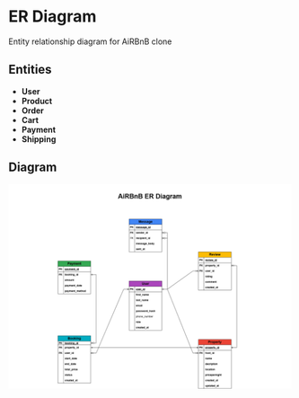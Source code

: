 # ER Diagram
Entity relationship diagram for AiRBnB clone

## Entities
- **User**
- **Product**
- **Order**
- **Cart**
- **Payment**
- **Shipping**

## Diagram
![AiRBnB Clone ER Diagram](./AirBnB_ER.drawio.png)
